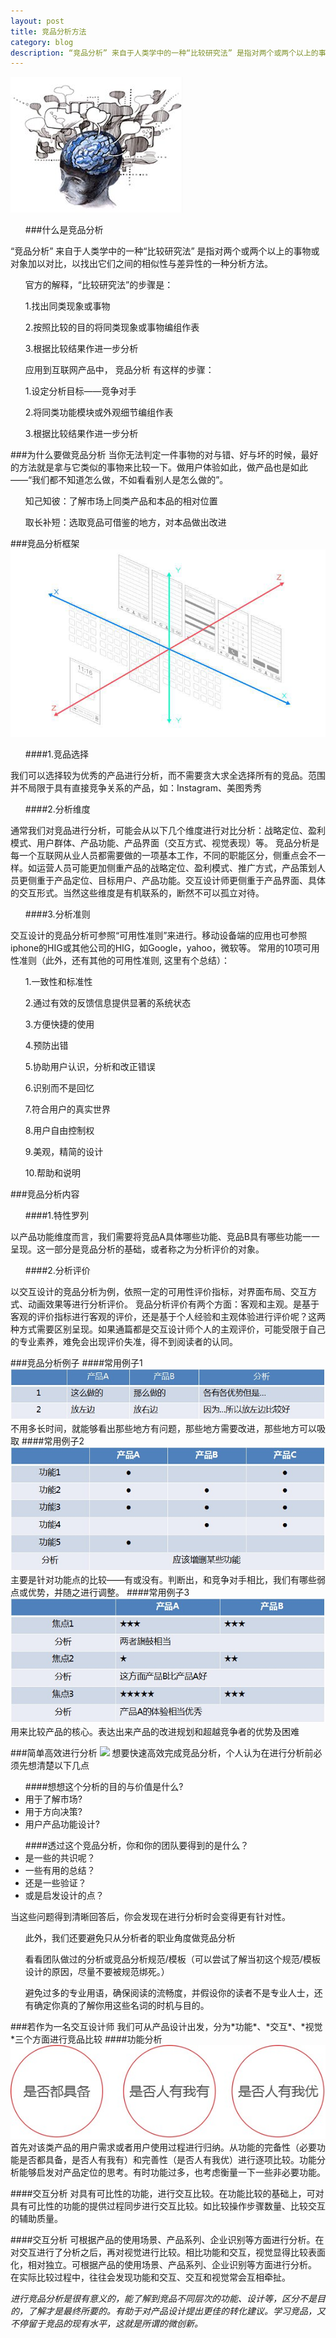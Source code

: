 ```yaml
---
layout: post
title: 竞品分析方法
category: blog
description: “竞品分析” 来自于人类学中的一种“比较研究法” 是指对两个或两个以上的事物或对象加以对比，以找出它们之间的相似性与差异性的一种分析方法。
---
```

<img src="/images/blog/竞品分析方法/图片1.png">
<ul>
###什么是竞品分析
</ul>
“竞品分析” 来自于人类学中的一种“比较研究法” 是指对两个或两个以上的事物或对象加以对比，以找出它们之间的相似性与差异性的一种分析方法。
<ul>官方的解释，“比较研究法”的步骤是：</ul>
<ul>1.找出同类现象或事物</ul>
<ul>2.按照比较的目的将同类现象或事物编组作表</ul>
<ul>3.根据比较结果作进一步分析</ul>
<ul>应用到互联网产品中， 竞品分析 有这样的步骤：</ul>
<ul>1.设定分析目标——竞争对手</ul>
<ul>2.将同类功能模块或外观细节编组作表</ul>
<ul>3.根据比较结果作进一步分析</ul>

###为什么要做竞品分析
当你无法判定一件事物的对与错、好与坏的时候，最好的方法就是拿与它类似的事物来比较一下。做用户体验如此，做产品也是如此——“我们都不知道怎么做，不如看看别人是怎么做的”。
<ul>知己知彼：了解市场上同类产品和本品的相对位置</ul>
<ul>取长补短：选取竞品可借鉴的地方，对本品做出改进</ul>

###竞品分析框架
<img src="/images/blog/竞品分析方法/图片3.jpg">
<ul>####1.竞品选择</ul>
我们可以选择较为优秀的产品进行分析，而不需要贪大求全选择所有的竞品。范围并不局限于具有直接竞争关系的产品，如：Instagram、美图秀秀
<ul>####2.分析维度</ul>
通常我们对竞品进行分析，可能会从以下几个维度进行对比分析：战略定位、盈利模式、用户群体、产品功能、产品界面（交互方式、视觉表现）等。
竞品分析是每一个互联网从业人员都需要做的一项基本工作，不同的职能区分，侧重点会不一样。如运营人员可能更加侧重产品的战略定位、盈利模式、推广方式，产品策划人员更侧重于产品定位、目标用户、产品功能。交互设计师更侧重于产品界面、具体的交互形式。当然这些维度是有机联系的，断然不可以孤立对待。
<ul>####3.分析准则</ul>
交互设计的竞品分析可参照“可用性准则”来进行。移动设备端的应用也可参照iphone的HIG或其他公司的HIG，如Google，yahoo，微软等。
常用的10项可用性准则（此外，还有其他的可用性准则, 这里有个总结）：
<ul>1.一致性和标准性</ul>
<ul>2.通过有效的反馈信息提供显著的系统状态</ul>
<ul>3.方便快捷的使用</ul>
<ul>4.预防出错</ul>
<ul>5.协助用户认识，分析和改正错误</ul>
<ul>6.识别而不是回忆</ul>
<ul>7.符合用户的真实世界</ul>
<ul>8.用户自由控制权</ul>
<ul>9.美观，精简的设计</ul>
<ul>10.帮助和说明</ul>

###竞品分析内容
<ul>####1.特性罗列</ul>
以产品功能维度而言，我们需要将竞品A具体哪些功能、竞品B具有哪些功能一一呈现。这一部分是竞品分析的基础，或者称之为分析评价的对象。
<ul>####2.分析评价</ul>
以交互设计的竞品分析为例，依照一定的可用性评价指标，对界面布局、交互方式、动画效果等进行分析评价。
竞品分析评价有两个方面：客观和主观。是基于客观的评价指标进行客观的评价，还是基于个人经验和主观体验进行评价呢？这两种方式需要区别呈现。如果通篇都是交互设计师个人的主观评价，可能受限于自己的专业素养，难免会出现评价失准，得不到阅读者的认同。

###竞品分析例子
####常用例子1
<img src="/images/blog/竞品分析方法/5.jpg">
不用多长时间，就能够看出那些地方有问题，那些地方需要改进，那些地方可以吸取
####常用例子2
<img src="/images/blog/竞品分析方法/6.jpg">
主要是针对功能点的比较——有或没有。判断出，和竞争对手相比，我们有哪些弱点或优势，并随之进行调整。
####常用例子3
<img src="/images/blog/竞品分析方法/7.jpg">
用来比较产品的核心。表达出来产品的改进规划和超越竞争者的优势及困难

###简单高效进行分析
<img src="/images/blog/竞品分析方法/图片4.png">
想要快速高效完成竞品分析，个人认为在进行分析前必须先想清楚以下几点
<ul>
	####想想这个分析的目的与价值是什么?
	<li>用于了解市场?</li>
	<li>用于方向决策?</li>
	<li>用户产品功能设计?</li>
</ul>
<ul>
	####透过这个竞品分析，你和你的团队要得到的是什么？
	<li>是一些的共识呢？</li>
	<li>一些有用的总结？</li>
	<li>还是一些验证？</li>
	<li>或是启发设计的点？</li>
</ul>
当这些问题得到清晰回答后，你会发现在进行分析时会变得更有针对性。
<ul>此外，我们还要避免只从分析者的职业角度做竞品分析</ul>
<ul>看看团队做过的分析或竞品分析规范/模板（可以尝试了解当初这个规范/模板设计的原因，尽量不要被规范绑死。）</ul>
<ul>避免过多的专业用语，确保阅读的流畅度，并假设你的读者不是专业人士，还有确定你真的了解你用这些名词的时机与目的。</ul>
###若作为一名交互设计师
我们可从产品设计出发，分为*功能*、*交互*、*视觉*三个方面进行竞品比较
####功能分析
<img src="/images/blog/竞品分析方法/8.jpg">
首先对该类产品的用户需求或者用户使用过程进行归纳。从功能的完备性（必要功能是否都具备，是否人有我有）和完善性（是否人有我优）进行逐项比较。功能分析能够启发对产品定位的思考。有时功能过多，也考虑衡量一下一些非必要功能。

####交互分析
对具有可比性的功能，进行交互比较。在功能比较的基础上，可对具有可比性的功能的提供过程同步进行交互比较。如比较操作步骤数量、比较交互的辅助质量。

####交互分析
可根据产品的使用场景、产品系列、企业识别等方面进行分析。在对交互进行了分析之后，再对视觉进行比较。相比功能和交互，视觉显得比较表面化，相对独立。可根据产品的使用场景、产品系列、企业识别等方面进行分析。
在实际比较过程中，往往会发现功能和交互、交互和视觉常会互相牵扯。

*进行竞品分析是很有意义的，能了解到竞品不同层次的功能、设计等，区分不是目的，了解才是最终所要的。有助于对产品设计提出更佳的转化建议。学习竞品，又不停留于竞品的现有水平，这就是所谓的微创新。*
